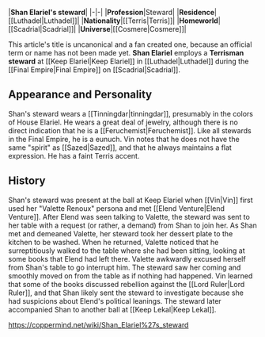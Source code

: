 |**Shan Elariel's steward**|
|-|-|
|**Profession**|Steward|
|**Residence**|[[Luthadel\|Luthadel]]|
|**Nationality**|[[Terris\|Terris]]|
|**Homeworld**|[[Scadrial\|Scadrial]]|
|**Universe**|[[Cosmere\|Cosmere]]|

This article's title is uncanonical and a fan created one, because an official term or name has not been made yet.
**Shan Elariel** employs a **Terrisman steward** at [[Keep Elariel\|Keep Elariel]] in [[Luthadel\|Luthadel]] during the [[Final Empire\|Final Empire]] on [[Scadrial\|Scadrial]].

## Appearance and Personality
Shan's steward wears a [[Tinningdar\|tinningdar]], presumably in the colors of House Elariel. He wears a great deal of jewelry, although there is no direct indication that he is a [[Feruchemist\|Feruchemist]]. Like all stewards in the Final Empire, he is a eunuch. Vin notes that he does not have the same "spirit" as [[Sazed\|Sazed]], and that he always maintains a flat expression. He has a faint Terris accent.

## History
Shan's steward was present at the ball at Keep Elariel when [[Vin\|Vin]] first used her "Valette Renoux" persona and met [[Elend Venture\|Elend Venture]]. After Elend was seen talking to Valette, the steward was sent to her table with a request (or rather, a demand) from Shan to join her. As Shan met and demeaned Valette, her steward took her dessert plate to the kitchen to be washed. When he returned, Valette noticed that he surreptitiously walked to the table where she had been sitting, looking at some books that Elend had left there. Valette awkwardly excused herself from Shan's table to go interrupt him. The steward saw her coming and smoothly moved on from the table as if nothing had happened. Vin learned that some of the books discussed rebellion against the [[Lord Ruler\|Lord Ruler]], and that Shan likely sent the steward to investigate because she had suspicions about Elend's political leanings. The steward later accompanied Shan to another ball at [[Keep Lekal\|Keep Lekal]].



https://coppermind.net/wiki/Shan_Elariel%27s_steward